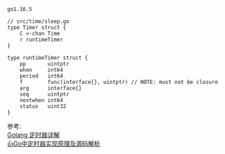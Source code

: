 `go1.16.5`







```
// src/time/sleep.go
type Timer struct {
	C <-chan Time
	r runtimeTimer
}

type runtimeTimer struct {
	pp       uintptr
	when     int64
	period   int64
	f        func(interface{}, uintptr) // NOTE: must not be closure
	arg      interface{}
	seq      uintptr
	nextwhen int64
	status   uint32
}
```










参考:       
[Golang 定时器详解](https://studygolang.com/articles/32876)            
[👍Go中定时器实现原理及源码解析](https://www.luozhiyun.com/archives/458)